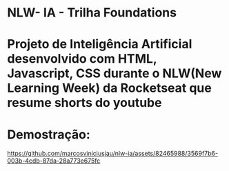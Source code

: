 # NLW- IA - Trilha Foundations

# Projeto de Inteligência Artificial desenvolvido com HTML, Javascript, CSS durante o NLW(New Learning Week) da Rocketseat que resume shorts do youtube
# Demostração:
https://github.com/marcosviniciusjau/nlw-ia/assets/82465988/3569f7b6-003b-4cdb-87da-28a773e675fc

